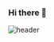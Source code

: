 ### Hi there 👋

![header](https://capsule-render.vercel.app/api?type=wave&color=gradient&height=400&section=header&text=hey,%20i`m%20Slava&20render&fontSize=90&textBg=true)

<!--
**guilt-alt/guilt-alt** is a ✨ _special_ ✨ repository because its `README.md` (this file) appears on your GitHub profile.

Here are some ideas to get you started:

- 🔭 I’m currently working on ...
- 🌱 I’m currently learning ...
- 👯 I’m looking to collaborate on ...
- 🤔 I’m looking for help with ...
- 💬 Ask me about ...
- 📫 How to reach me: ...
- 😄 Pronouns: ...
- ⚡ Fun fact: ...
-->
